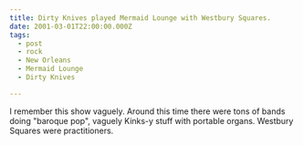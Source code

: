 ```yaml
---
title: Dirty Knives played Mermaid Lounge with Westbury Squares.
date: 2001-03-01T22:00:00.000Z
tags:
  - post 
  - rock
  - New Orleans
  - Mermaid Lounge
  - Dirty Knives

---
```

I remember this show vaguely. Around this time there were tons of bands doing "baroque pop", vaguely Kinks-y stuff with portable organs. Westbury Squares were practitioners.